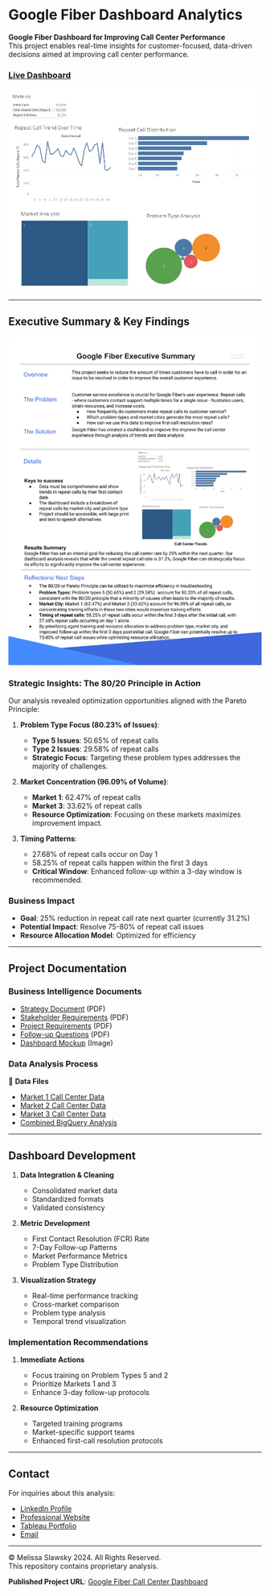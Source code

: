 # Google Fiber Dashboard Analytics

**Google Fiber Dashboard for Improving Call Center Performance**  
This project enables real-time insights for customer-focused, data-driven decisions aimed at improving call center performance.

### [Live Dashboard](https://public.tableau.com/app/profile/melissa.slawsky1925/viz/GoogleFiberCallCenterDashboard_17290044323220/Dashboard1)

![Dashboard Overview](dashboard-google-fiber.png)

---

## Executive Summary & Key Findings
![Executive Summary](executive-summary-google-fiber.png)

### Strategic Insights: The 80/20 Principle in Action

Our analysis revealed optimization opportunities aligned with the Pareto Principle:

1. **Problem Type Focus (80.23% of Issues)**:
   - **Type 5 Issues**: 50.65% of repeat calls
   - **Type 2 Issues**: 29.58% of repeat calls
   - **Strategic Focus**: Targeting these problem types addresses the majority of challenges.

2. **Market Concentration (96.09% of Volume)**:
   - **Market 1**: 62.47% of repeat calls
   - **Market 3**: 33.62% of repeat calls
   - **Resource Optimization**: Focusing on these markets maximizes improvement impact.

3. **Timing Patterns**:
   - 27.68% of repeat calls occur on Day 1
   - 58.25% of repeat calls happen within the first 3 days
   - **Critical Window**: Enhanced follow-up within a 3-day window is recommended.

### Business Impact
- **Goal**: 25% reduction in repeat call rate next quarter (currently 31.2%)
- **Potential Impact**: Resolve 75-80% of repeat call issues
- **Resource Allocation Model**: Optimized for efficiency

---

## Project Documentation

### Business Intelligence Documents
- [Strategy Document](https://github.com/mslawsky/google-fiber-dashboard-analytics/raw/main/strategy-doc-google-fiber.pdf) (PDF)
- [Stakeholder Requirements](https://github.com/mslawsky/google-fiber-dashboard-analytics/raw/main/stakeholder-requirements-google-fiber.pdf) (PDF)
- [Project Requirements](https://github.com/mslawsky/google-fiber-dashboard-analytics/raw/main/project-requirements-google-fiber.pdf) (PDF)
- [Follow-up Questions](https://github.com/mslawsky/google-fiber-dashboard-analytics/raw/main/follow-up-questions-google-fiber.pdf) (PDF)
- [Dashboard Mockup](https://github.com/mslawsky/google-fiber-dashboard-analytics/raw/main/dashboard-mockup-google-fiber.png) (Image)

### Data Analysis Process

📂 **Data Files**
- [Market 1 Call Center Data](https://github.com/mslawsky/google-fiber-dashboard-analytics/blob/main/market1.csv)
- [Market 2 Call Center Data](https://github.com/mslawsky/google-fiber-dashboard-analytics/blob/main/market2.csv)
- [Market 3 Call Center Data](https://github.com/mslawsky/google-fiber-dashboard-analytics/blob/main/market3.csv)
- [Combined BigQuery Analysis](https://github.com/mslawsky/google-fiber-dashboard-analytics/blob/main/bq-results-20241010-184832-1728586149684.csv)

---

## Dashboard Development

1. **Data Integration & Cleaning**
   - Consolidated market data
   - Standardized formats
   - Validated consistency

2. **Metric Development**
   - First Contact Resolution (FCR) Rate
   - 7-Day Follow-up Patterns
   - Market Performance Metrics
   - Problem Type Distribution

3. **Visualization Strategy**
   - Real-time performance tracking
   - Cross-market comparison
   - Problem type analysis
   - Temporal trend visualization

### Implementation Recommendations

1. **Immediate Actions**
   - Focus training on Problem Types 5 and 2
   - Prioritize Markets 1 and 3
   - Enhance 3-day follow-up protocols

2. **Resource Optimization**
   - Targeted training programs
   - Market-specific support teams
   - Enhanced first-call resolution protocols

---

## Contact

For inquiries about this analysis:
- [LinkedIn Profile](https://www.linkedin.com/in/melissaslawsky/)
- [Professional Website](https://melissaslawsky.com/client-results/)
- [Tableau Portfolio](https://public.tableau.com/app/profile/melissa.slawsky1925/vizzes)
- [Email](mailto:melissa@melissaslawsky.com)

---

© Melissa Slawsky 2024. All Rights Reserved.  
This repository contains proprietary analysis.

**Published Project URL**: [Google Fiber Call Center Dashboard](https://public.tableau.com/app/profile/melissa.slawsky1925/viz/GoogleFiberCallCenterDashboard_17290044323220/Dashboard1)
